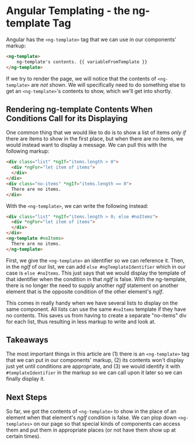 # Angular Templating - the ng-template Tag

Angular has the `<ng-template>` tag that we can use in our components' markup:

```html
<ng-template>
    ng-template's contents. {{ variableFromTemplate }}
</ng-template>
```

If we try to render the page, we will notice that the contents of `<ng-template>` are *not* shown. We will specifically need to do something else to get
an `<ng-template>`'s contents to show, which we'll get into shortly.

## Rendering ng-template Contents When Conditions Call for its Displaying

One common thing that we would like to do is to show a list of items *only if* there are items to show in the first place, but when there are no items, we would
instead want to display a message. We can pull this with the following markup:

```html
<div class="list" *ngIf="items.length > 0">
  <div *ngFor="let item of items">
  </div>
</div>
<div class="no-items" *ngIf="items.length == 0">
  There are no items.
</div>
```

With the `<ng-template>`, we can write the following instead:

```html
<div class="list" *ngIf="items.length > 0; else #noItems">
  <div *ngFor="let item of items">
  </div>
</div>
<ng-template #noItems>
  There are no items.
</ng-template>
```
First, we give the `<ng-template>` an identifier so we can reference it. Then, in the *ngIf* of our list, we can add `else #ngTemplateIdentifier` which in our
case is `else #noItems`. This just says that we would display the template of that identifier when the condition in that *ngIf* is false. With the ng-template,
there is no longer the need to supply another *ngIf* statement on another element that is the opposite condition of the other element's *ngIf*.

This comes in really handy when we have several lists to display on the same component. All lists can use the same `#noItems` template if they have no contents.
This saves us from having to create a separate "no-items" div for each list, thus resulting in less markup to write and look at.

## Takeaways

The most important things in this article are (1) there is an `<ng-template>` tag that we can put in our components' markup, (2) its contents won't display
just yet until conditions are appropriate, and (3) we would identify it with `#templateIdentifier` in the markup so we can call upon it later so we can
finally display it.

## Next Steps

So far, we got the contents of `<ng-template>` to show in the place of an element when that element's *ngIf* condition is false. We can plop down `<ng-templates>`
on our page so that special kinds of components can access them and put them in appropriate places (or not have them show up at certain times).